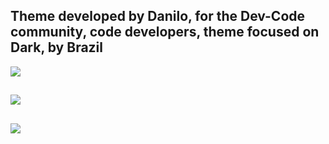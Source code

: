 ## Theme developed by Danilo, for the Dev-Code community, code developers, theme focused on Dark, by Brazil

<img src= 'https://cdn.discordapp.com/attachments/1172835778800394356/1218317425628414063/fundo-texturizado-abstrato.png?ex=66073985&is=65f4c485&hm=10515181dee96f6ee1cb90d271c3716e003144ad58d415c6eb50dab593e9598c&'/>

##

<img src = 'https://media.discordapp.net/attachments/1172835778800394356/1218317427021185214/code_7.png?ex=66073985&is=65f4c485&hm=1c80e79a51a0c407f28b19fc4d47ea7cb048ef691bb78d42d741eec78b4bed16&=&format=webp&quality=lossless&width=875&height=671'/>

##

<img src = 'https://media.discordapp.net/attachments/1172835778800394356/1218317426526261409/code_8.png?ex=66073985&is=65f4c485&hm=cc493303e43d54834c38ad93cc34bcc571b6a4380355a56612f8621a57c1f8f3&=&format=webp&quality=lossless&width=352&height=671'/>





